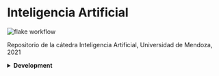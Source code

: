 # Inteligencia Artificial 

![flake workflow](https://github.com/sebaF96/ai/actions/workflows/flake8.yml/badge.svg)


Repositorio de la cátedra Inteligencia Artificial, Universidad de Mendoza, 2021


<details>	
  <summary><b>Development</b></summary><br/>
  
### Instalar Black code formatter
  1. `conda install -c conda-forge black`
  2. `pip install nb_black`
  3. Agregar esto a la primer celda de cada notebook: `%load_ext nb_black`
  
### Correr flake8 localmente

#### Install

1. Instalar flake8_nb en entorno de conda

`conda activate && pip install flake8-nb`

2. Agregar alias

`echo "alias flake='flake8_nb --count --filename \"*.ipynb\" --ignore E121,E501,F821,E402' >> ~/.bash_aliases && source ~/.bash_aliases`

#### Correr

Hacer cd al repo, activar conda, y ejecutar `flake`


</details>

